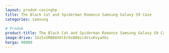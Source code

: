 ```yaml
---
layout: produk-casinghp
title: The Black Cat and Spiderman Romance Samsung Galaxy S9 Case
categories: samsung

# Produk
product-title: The Black Cat and Spiderman Romance Samsung Galaxy S9 Case
image-drive: 1Uz5sURB88X0lErOsB89zc4VivKvyaXbi
harga: 90000
---
```

